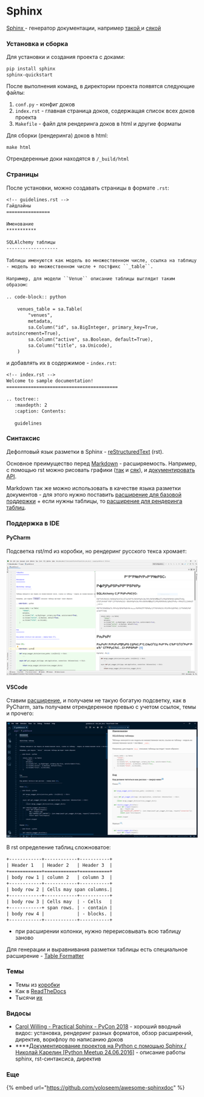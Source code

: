 # Sphinx

[Sphinx ](http://www.sphinx-doc.org/en/master/)- генератор документации, например [такой ](https://flask.palletsprojects.com/en/1.1.x/)и [сякой](https://docs.python.org/2.7/)

### Установка и сборка

Для установки и создания проекта с доками:

```text
pip install sphinx
sphinx-quickstart
```

После выполнения команд, в директории проекта появятся следующие файлы:

1. `conf.py` - конфиг доков
2. `index.rst` - главная страница доков, содержащая список всех доков проекта
3. `Makefile` - файл для рендеринга доков в html и другие форматы

Для сборки \(рендеринга\) доков в html:

```text
make html
```

Отрендеренные доки находятся в `/_build/html`

### Страницы

После установки, можно создавать страницы в формате `.rst`:

```text
<!-- guidelines.rst -->
Гайдлайны
================

Именование
***********

SQLAlchemy таблицы
-------------------

Таблицы именуются как модель во множественном числе, ссылка на таблицу - модель во множественном числе + постфикс ``_table``.

Например, для модели ``Venue`` описание таблицы выглядит таким образом:

.. code-block:: python

    venues_table = sa.Table(
        "venues",
        metadata,
        sa.Column("id", sa.BigInteger, primary_key=True, autoincrement=True),
        sa.Column("active", sa.Boolean, default=True),
        sa.Column("title", sa.Unicode),
    )
```

 и добавлять их в содержимое - `index.rst`:

```text
<!-- index.rst -->
Welcome to sample documentation!
=========================================

.. toctree::
   :maxdepth: 2
   :caption: Contents:

   guidelines
```

### Синтаксис

Дефолтовый язык разметки в Sphinx - [reStructuredText](http://www.sphinx-doc.org/en/master/usage/restructuredtext/basics.html) \(rst\). 

Основное преимущество перед [Markdown](https://github.com/adam-p/markdown-here/wiki/Markdown-Cheatsheet) - расширяемость. Например, с помощью rst можно рисовать графики \([так](https://sphinxcontrib-mermaid-demo.readthedocs.io/en/latest/) и [сяк](https://www.sphinx-doc.org/en/master/usage/extensions/graphviz.html)\), и [документировать API](https://sphinxcontrib-httpdomain.readthedocs.io/en/stable/).

Markdown так же можно использовать в качестве языка разметки документов - для этого нужно поставить [расширение для базовой поддержки](http://www.sphinx-doc.org/en/master/usage/markdown.html) + если нужны таблицы, то [расширение для рендеринга таблиц](https://pypi.org/project/sphinx-markdown-tables/).

### Поддержка в IDE

#### **PyCharm**

Подсветка rst/md из коробки, но рендеринг русского текса хромает:

![](../.gitbook/assets/image%20%285%29.png)

#### **VSCode**

Ставим [расширение](https://marketplace.visualstudio.com/items?itemName=lextudio.restructuredtext), и получаем не такую богатую подсветку, как в PyCharm, зать получаем отрендеренное превью с учетом ссылок, темы и прочего:

![](../.gitbook/assets/image%20%288%29.png)

В rst определение таблиц сложноватое:

```text
+------------+------------+-----------+
| Header 1   | Header 2   | Header 3  |
+============+============+===========+
| body row 1 | column 2   | column 3  |
+------------+------------+-----------+
| body row 2 | Cells may span columns.|
+------------+------------+-----------+
| body row 3 | Cells may  | - Cells   |
+------------+ span rows. | - contain |
| body row 4 |            | - blocks. |
+------------+------------+-----------+
```

+ при расширении колонки, нужно перерисовывать всю таблицу заново 

Для генерации и выравнивания разметки таблицы есть специальное расширение - [Table Formatter](https://marketplace.visualstudio.com/items?itemName=shuworks.vscode-table-formatter)

### Темы

* Темы из [коробки](https://www.sphinx-doc.org/en/master/usage/theming.html#builtin-themes)
* Как в [ReadTheDocs](https://sphinx-rtd-theme.readthedocs.io/en/stable/)
* Тысячи [их](https://sphinx-themes.org)

### Видосы

* [Carol Willing - Practical Sphinx - PyCon 2018](https://www.youtube.com/watch?v=0ROZRNZkPS8) - хороший вводный видос: установка, рендеринг разных форматов, обзор расширений, директив, воркфлоу по написанию доков
* \*\*\*\*[Документирование проектов на Python с помощью Sphinx / Николай Карелин \[Python Meetup 24.06.2016\]](https://www.youtube.com/watch?v=xNSf1g4O4RU) - описание работы sphinx, rst-синтаксиса, директив

### Еще

{% embed url="https://github.com/yoloseem/awesome-sphinxdoc" %}

